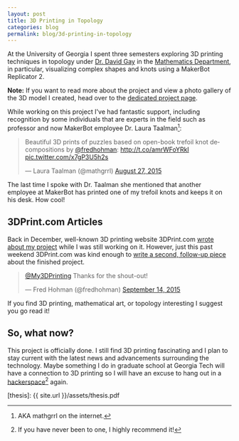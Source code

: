 ```yaml
---
layout: post
title: 3D Printing in Topology
categories: blog
permalink: blog/3d-printing-in-topology
---
```


At the University of Georgia I spent three semesters exploring 3D printing techniques in topology under [Dr. David Gay][dg] in the [Mathematics Department][ugamath], in particular, visualizing complex shapes and knots using a MakerBot Replicator 2. 

<!--more-->

<div class="message">
<strong>Note:</strong> If you want to read more about the project and view a photo gallery of the 3D model I created, head over to the <a href="http://fredhohman.com/projects/3d-printing-the-trefoil-knot-and-its-pages/">dedicated project page</a>.
</div>

While working on this project I've had fantastic support, including recognition by some individuals that are experts in the field such as professor and now MakerBot employee Dr. Laura Taalman[^fn-lt]:

<blockquote class="twitter-tweet tw-align-center" lang="en"><p lang="en" dir="ltr">Beautiful 3D prints of puzzles based on open-book trefoil knot decompositions by <a href="https://twitter.com/fredhohman">@fredhohman</a>: <a href="http://t.co/amrWFoYRkI">http://t.co/amrWFoYRkI</a> <a href="http://t.co/x7gP3U5h2s">pic.twitter.com/x7gP3U5h2s</a></p>&mdash; Laura Taalman (@mathgrrl) <a href="https://twitter.com/mathgrrl/status/636971149252001792">August 27, 2015</a></blockquote> <script async src="//platform.twitter.com/widgets.js" charset="utf-8"></script>

The last time I spoke with Dr. Taalman she mentioned that another employee at MakerBot has printed one of my trefoil knots and keeps it on his desk. How cool!

## 3DPrint.com Articles

Back in December, well-known 3D printing website 3DPrint.com [wrote about my project][3dprint-1] while I was still working on it. However, just this past weekend 3DPrint.com was kind enough to [write a second, follow-up piece][3dprint-2] about the finished project. 

<blockquote class="twitter-tweet tw-align-center" lang="en"><p lang="en" dir="ltr"><a href="https://twitter.com/My3DPrinting">@My3DPrinting</a> Thanks for the shout-out!</p>&mdash; Fred Hohman (@fredhohman) <a href="https://twitter.com/fredhohman/status/643568945576939520">September 14, 2015</a></blockquote> <script async src="//platform.twitter.com/widgets.js" charset="utf-8"></script>

If you find 3D printing, mathematical art, or topology interesting I suggest you go read it!

## So, what now?

This project is officially done. I still find 3D printing fascinating and I plan to stay current with the latest news and advancements surrounding the technology. Maybe something I do in graduate school at Georgia Tech will have a connection to 3D printing so I will have an excuse to hang out in a [hackerspace][hackerspace][^fn-hackerspace] again.

[dg]: http://euclidlab.org/david-gay/ "Dr. David Gay."
[ugamath]: http://www.math.uga.edu "UGA Mathematics."
[3dprint-1]: http://3dprint.com/28780/math-3d-printed-trefoil-knot/ "3DPrint.com Feature I."
[3dprint-2]: http://3dprint.com/95127/3d-printed-trumpety-trefoil/ "#DPrint.com Feature II."
[hackerspace]: https://en.wikipedia.org/wiki/Hackerspace "Hackerspace."
[thesis]: {{ site.url }}/assets/thesis.pdf

[^fn-lt]: AKA mathgrrl on the internet.
[^fn-hackerspace]: If you have never been to one, I highly recommend it!
